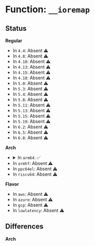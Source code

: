 # Function: <code>__ioremap</code>

## Status
<b>Regular</b>
<ul>
<li>
In <code>4.4</code>: Absent ⚠️
</li>
<li>
In <code>4.8</code>: Absent ⚠️
</li>
<li>
In <code>4.10</code>: Absent ⚠️
</li>
<li>
In <code>4.13</code>: Absent ⚠️
</li>
<li>
In <code>4.15</code>: Absent ⚠️
</li>
<li>
In <code>4.18</code>: Absent ⚠️
</li>
<li>
In <code>5.0</code>: Absent ⚠️
</li>
<li>
In <code>5.3</code>: Absent ⚠️
</li>
<li>
In <code>5.4</code>: Absent ⚠️
</li>
<li>
In <code>5.8</code>: Absent ⚠️
</li>
<li>
In <code>5.11</code>: Absent ⚠️
</li>
<li>
In <code>5.13</code>: Absent ⚠️
</li>
<li>
In <code>5.15</code>: Absent ⚠️
</li>
<li>
In <code>5.19</code>: Absent ⚠️
</li>
<li>
In <code>6.2</code>: Absent ⚠️
</li>
<li>
In <code>6.5</code>: Absent ⚠️
</li>
<li>
In <code>6.8</code>: Absent ⚠️
</li>
</ul>
<b>Arch</b>
<ul>
<li>
<details>
<summary>In <code>arm64</code>: ✅</summary>

```c
void *__ioremap(phys_addr_t phys_addr, size_t size, pgprot_t prot);
```

**Collision:** Unique Global

**Inline:** No

**Transformation:** False

**Instances:**

```
In arch/arm64/mm/ioremap.c (ffff8000100adeb8)
Location: arch/arm64/mm/ioremap.c:65
Inline: False
Direct callers:
  - arch/arm64/kernel/acpi_parking_protocol.c:acpi_parking_protocol_cpu_boot
  - virt/kvm/arm/mmu.c:create_hyp_io_mappings
  - kernel/iomem.c:memremap
  - kernel/iomem.c:memremap
  - kernel/iomem.c:ioremap_cache
  - kernel/iomem.c:ioremap_cache
  - kernel/iomem.c:ioremap_cache
  - lib/pci_iomap.c:pci_iomap_wc_range
  - lib/pci_iomap.c:pci_iomap_wc_range
  - lib/pci_iomap.c:pci_iomap_range
  - lib/pci_iomap.c:pci_iomap_range
  - lib/devres.c:__devm_ioremap
  - drivers/irqchip/irq-dw-apb-ictl.c:dw_apb_ictl_init
  - drivers/irqchip/irq-gic.c:gic_v2_acpi_init
  - drivers/irqchip/irq-gic.c:gic_v2_acpi_init
  - drivers/irqchip/irq-gic.c:gic_of_init
  - drivers/irqchip/irq-gic.c:gic_of_init
  - drivers/irqchip/irq-gic-v2m.c:gicv2m_init_one
  - drivers/irqchip/irq-gic-v3.c:gic_acpi_init
  - drivers/irqchip/irq-gic-v3.c:gic_acpi_parse_madt_gicc
  - drivers/irqchip/irq-gic-v3.c:gic_acpi_parse_madt_redist
  - drivers/irqchip/irq-gic-v3-its.c:its_probe_one
  - drivers/irqchip/irq-bcm7038-l1.c:bcm7038_l1_of_init
  - drivers/irqchip/irq-sni-exiu.c:exiu_init
  - drivers/pci/pci.c:devm_pci_remap_cfgspace
  - drivers/pci/pci.c:devm_pci_remap_cfgspace
  - drivers/pci/pci.c:pci_ioremap_bar
  - drivers/pci/rom.c:pci_map_rom
  - drivers/pci/rom.c:pci_map_rom
  - drivers/pci/quirks.c:quirk_e100_interrupt
  - drivers/pci/hotplug/shpchp_hpc.c:shpc_init
  - drivers/pci/ecam.c:pci_ecam_create
  - drivers/pci/endpoint/pci-epc-mem.c:pci_epc_mem_alloc_addr
  - drivers/pci/endpoint/pci-epc-mem.c:pci_epc_mem_alloc_addr
  - drivers/pci/controller/dwc/pcie-designware-ep.c:dw_pcie_ep_raise_msix_irq
  - drivers/video/fbdev/imsttfb.c:imsttfb_probe
  - drivers/video/fbdev/imsttfb.c:imsttfb_probe
  - drivers/video/fbdev/imsttfb.c:imsttfb_probe
  - drivers/video/fbdev/amba-clcd.c:clcdfb_register
  - drivers/video/fbdev/asiliantfb.c:asiliantfb_pci_init
  - drivers/video/fbdev/mx3fb.c:mx3fb_probe
  - drivers/video/fbdev/simplefb.c:simplefb_probe
  - drivers/acpi/osl.c:acpi_os_write_memory
  - drivers/acpi/osl.c:acpi_os_read_memory
  - drivers/acpi/osl.c:acpi_os_map_iomem
  - drivers/acpi/cppc_acpi.c:acpi_cppc_processor_probe
  - drivers/acpi/cppc_acpi.c:acpi_cppc_processor_probe
  - drivers/acpi/apei/erst.c:erst_exec_move_data
  - drivers/acpi/apei/erst.c:erst_exec_move_data
  - drivers/amba/bus.c:amba_device_try_add
  - drivers/clk/clk-qoriq.c:clockgen_init
  - drivers/dma/amba-pl08x.c:pl08x_probe
  - drivers/dma/ipu/ipu_idmac.c:ipu_probe
  - drivers/dma/ipu/ipu_idmac.c:ipu_probe
  - drivers/soc/fsl/qbman/bman_portal.c:bman_portal_probe
  - drivers/soc/fsl/qbman/qman_portal.c:qman_portal_probe
  - drivers/soc/renesas/renesas-soc.c:renesas_soc_init
  - drivers/reset/reset-sunxi.c:sun6i_reset_init
  - drivers/tty/serial/8250/8250_port.c:serial8250_request_std_resource
  - drivers/tty/serial/8250/8250_pci.c:pci_siig_init
  - drivers/tty/serial/8250/8250_pci.c:pci_plx9050_init
  - drivers/tty/serial/msm_serial.c:msm_request_port
  - drivers/mfd/syscon.c:of_syscon_register
  - drivers/nvdimm/core.c:devm_nvdimm_memremap
  - drivers/net/ethernet/freescale/fman/fman_muram.c:fman_muram_init
  - drivers/net/ethernet/smsc/smc91x.c:smc_drv_probe
  - drivers/net/ethernet/smsc/smc91x.c:smc_enable_device
  - drivers/usb/host/pci-quirks.c:quirk_usb_handoff_xhci
  - drivers/edac/altera_edac.c:altr_sdram_probe
  - drivers/clocksource/sh_cmt.c:sh_cmt_setup
  - drivers/clocksource/sh_tmu.c:sh_tmu_setup
  - drivers/clocksource/arm_arch_timer.c:arch_timer_mem_frame_register
  - drivers/clocksource/arm_arch_timer.c:arch_timer_mem_find_best_frame
  - drivers/clocksource/arm_arch_timer.c:arch_timer_mem_frame_get_cntfrq
  - drivers/of/address.c:of_io_request_and_map
  - drivers/of/address.c:of_io_request_and_map
  - drivers/of/address.c:of_iomap
  - drivers/of/address.c:of_iomap
  - drivers/of/address.c:of_iomap
  - drivers/mailbox/pl320-ipc.c:pl320_probe
```
**Symbols:**

```
ffff8000100adeb8-ffff8000100adf04: __ioremap (STB_GLOBAL)
```
</details>
</li>
<li>
In <code>armhf</code>: Absent ⚠️
</li>
<li>
In <code>ppc64el</code>: Absent ⚠️
</li>
<li>
In <code>riscv64</code>: Absent ⚠️
</li>
</ul>
<b>Flavor</b>
<ul>
<li>
In <code>aws</code>: Absent ⚠️
</li>
<li>
In <code>azure</code>: Absent ⚠️
</li>
<li>
In <code>gcp</code>: Absent ⚠️
</li>
<li>
In <code>lowlatency</code>: Absent ⚠️
</li>
</ul>

## Differences
<b>Arch</b>
<ul>
</ul>
